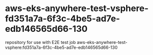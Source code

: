 # aws-eks-anywhere-test-vsphere-fd351a7a-6f3c-4be5-ad7e-edb146565d66-130
repository for use with E2E test job aws-eks-anywhere-test-vsphere:fd351a7a-6f3c-4be5-ad7e-edb146565d66-130
